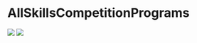 # AllSkillsCompetitionPrograms



![](https://github.com/mrbru3/SkillsCompWeek2)
![](https://github.com/mrbru3/SkillsCompWeek1)
